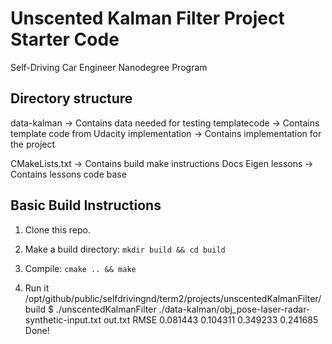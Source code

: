 # Unscented Kalman Filter Project Starter Code
Self-Driving Car Engineer Nanodegree Program

## Directory structure

data-kalman              -> Contains data needed for testing
templatecode            -> Contains template code from Udacity
implementation          -> Contains implementation for the project

CMakeLists.txt          -> Contains build make instructions
Docs
Eigen
lessons                 -> Contains lessons code base


## Basic Build Instructions

1. Clone this repo.
2. Make a build directory: `mkdir build && cd build`
3. Compile: `cmake .. && make`

4. Run it
/opt/github/public/selfdrivingnd/term2/projects/unscentedKalmanFilter/build $ ./unscentedKalmanFilter ./data-kalman/obj_pose-laser-radar-synthetic-input.txt out.txt
RMSE
0.081443
0.104311
0.349233
0.241685
Done!

